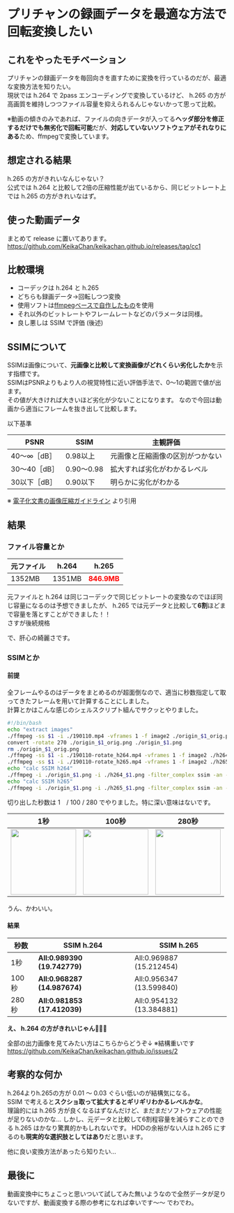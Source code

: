 # プリチャンの録画データを最適な方法で回転変換したい
## これをやったモチベーション
プリチャンの録画データを毎回向きを直すために変換を行っているのだが、最適な変換方法を知りたい。  
現状では h.264 で 2pass エンコーディングで変換しているけど、 h.265 の方が高画質を維持しつつファイル容量を抑えられるんじゃないかって思って比較。

※動画の傾きのみであれば、ファイルの向きデータが入ってる**ヘッダ部分を修正するだけでも無劣化で回転可能**だが、**対応していないソフトウェアがそれなりにある**ため、ffmpegで変換しています。

## 想定される結果
h.265 の方がきれいなんじゃない？  
公式では h.264 と比較して2倍の圧縮性能が出ているから、同じビットレート上では h.265 の方がきれいなはず。

## 使った動画データ
まとめて release に置いてあります。
https://github.com/KeikaChan/keikachan.github.io/releases/tag/cc1

## 比較環境
- コーデックは h.264 と h.265
- どちらも録画データ→回転しつつ変換
- 使用ソフトは[ffmpegベースで自作したもの](https://github.com/KeikaChan/VideoRotator)を使用
- それ以外のビットレートやフレームレートなどのパラメータは同様。
- 良し悪しは SSIM で評価 (後述)

## SSIMについて
SSIMは画像について、**元画像と比較して変換画像がどれくらい劣化したか**を示す指標です。  
SSIMはPSNRよりもより人の視覚特性に近い評価手法で、0〜1の範囲で値が出ます。  
その値が大きければ大きいほど劣化が少ないことになります。
なので今回は動画から適当にフレームを抜き出して比較します。  

以下基準

|PSNR|SSIM|主観評価|
|---|---|---|
|40～∞［dB］|0.98以上|元画像と圧縮画像の区別がつかない|
|30～40［dB］|0.90～0.98|拡大すれば劣化がわかるレベル|
|30以下［dB］|0.90以下|明らかに劣化がわかる|

※ [電子化文書の画像圧縮ガイドライン](https://www.jiima.or.jp/pdf/5_JIIMA_guideline.pdf) より引用


## 結果
### ファイル容量とか

|元ファイル|h.264|h.265|
|---|---|---|
|1352MB|1351MB|<span style="color: red; ">**846.9MB**</span>|


元ファイルと h.264 は同じコーデックで同じビットレートの変換なのでほぼ同じ容量になるのは予想できましたが、 h.265 では元データと比較して**6割**ほどまで容量を落とすことができました！！  
さすが後続規格  

で、肝心の綺麗さです。
### SSIMとか
#### 前提
全フレームやるのはデータをまとめるのが超面倒なので、適当に秒数指定して取ってきたフレームを用いて計算することにしました。  
計算とかはこんな感じのシェルスクリプト組んでサクッとやりました。


```test.sh
#!/bin/bash
echo "extract images"
./ffmpeg -ss $1 -i ./190110.mp4 -vframes 1 -f image2 ./origin_$1_orig.png
convert -rotate 270 ./origin_$1_orig.png ./origin_$1.png
rm ./origin_$1_orig.png
./ffmpeg -ss $1 -i ./190110-rotate_h264.mp4 -vframes 1 -f image2 ./h264_$1.png
./ffmpeg -ss $1 -i ./190110-rotate_h265.mp4 -vframes 1 -f image2 ./h265_$1.png
echo "calc SSIM h264"
./ffmpeg -i ./origin_$1.png -i ./h264_$1.png -filter_complex ssim -an -f null -
echo "calc SSIM h265"
./ffmpeg -i ./origin_$1.png -i ./h265_$1.png -filter_complex ssim -an -f null -
```

切り出した秒数は 1　/ 100 / 280 でやりました。特に深い意味はないです。  


|1秒|100秒|280秒|
|---|---|---|
|<img src="https://user-images.githubusercontent.com/46399635/50964641-27ee4780-1513-11e9-99ed-4e4ae7753a9e.jpg" width="150">|<img src="https://user-images.githubusercontent.com/46399635/50964643-27ee4780-1513-11e9-872c-7165b8dc0e3a.jpg" width="150">|<img src="https://user-images.githubusercontent.com/46399635/50964645-2886de00-1513-11e9-8e10-f4a426ac8d4e.jpg" width="150">|


うん、かわいい。

#### 結果

|秒数|SSIM h.264|SSIM h.265|
|---|---|---|
|1秒|**All:0.989390 (19.742779)**|All:0.969887 (15.212454)|
|100秒|**All:0.968287 (14.987674)**|All:0.956347 (13.599840)|
|280秒|**All:0.981853 (17.412039)**|All:0.954132 (13.384881)|

**え、 h.264 の方がきれいじゃん🤔🤔🤔**

全部の出力画像を見てみたい方はこちらからどうぞ↓ 
※結構重いです
https://github.com/KeikaChan/keikachan.github.io/issues/2

## 考察的な何か
h.264よりh.265の方が 0.01 〜 0.03 ぐらい低いのが結構気になる。  
SSIM で考えると**スクショ取って拡大するとギリギリわかるレベルかな**。  
理論的には h.265 方が良くなるはずなんだけど、まだまだソフトウェアの性能が足りないのかな...
しかし、元データと比較して6割程容量を減らすことのできる h.265 はかなり驚異的かもしれないです。
HDDの余裕がない人は h.265 にするのも**現実的な選択肢としてはあり**だと思います。

他に良い変換方法があったら知りたい...

## 最後に
動画変換中にちょこっと思いついて試してみた無いようなので全然データが足りないですが、動画変換する際の参考になれば幸いです〜〜
でわでわ。
